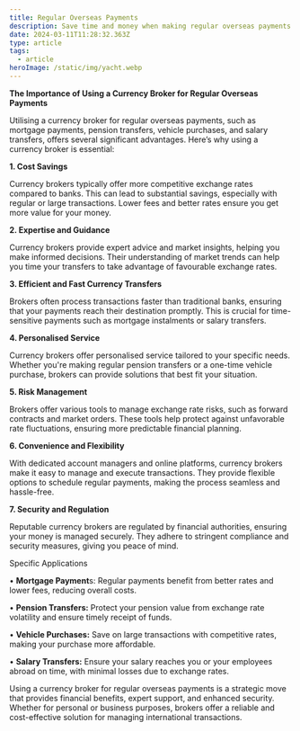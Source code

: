 ```yaml
---
title: Regular Overseas Payments
description: Save time and money when making regular overseas payments.
date: 2024-03-11T11:28:32.363Z
type: article
tags:
  - article
heroImage: /static/img/yacht.webp
---
```

**The Importance of Using a Currency Broker for Regular Overseas Payments**

Utilising a currency broker for regular overseas payments, such as mortgage payments, pension transfers, vehicle purchases, and salary transfers, offers several significant advantages. Here’s why using a currency broker is essential:

**1. Cost Savings**

Currency brokers typically offer more competitive exchange rates compared to banks. This can lead to substantial savings, especially with regular or large transactions. Lower fees and better rates ensure you get more value for your money.

**2. Expertise and Guidance**

Currency brokers provide expert advice and market insights, helping you make informed decisions. Their understanding of market trends can help you time your transfers to take advantage of favourable exchange rates.

**3. Efficient and Fast Currency Transfers**

Brokers often process transactions faster than traditional banks, ensuring that your payments reach their destination promptly. This is crucial for time-sensitive payments such as mortgage instalments or salary transfers.

**4. Personalised Service**

Currency brokers offer personalised service tailored to your specific needs. Whether you're making regular pension transfers or a one-time vehicle purchase, brokers can provide solutions that best fit your situation.

**5. Risk Management**

Brokers offer various tools to manage exchange rate risks, such as forward contracts and market orders. These tools help protect against unfavorable rate fluctuations, ensuring more predictable financial planning.

**6. Convenience and Flexibility**

With dedicated account managers and online platforms, currency brokers make it easy to manage and execute transactions. They provide flexible options to schedule regular payments, making the process seamless and hassle-free.

**7. Security and Regulation**

Reputable currency brokers are regulated by financial authorities, ensuring your money is managed securely. They adhere to stringent compliance and security measures, giving you peace of mind.

Specific Applications

•	**Mortgage Payment**s: Regular payments benefit from better rates and lower fees, reducing overall costs.

•	**Pension Transfers:** Protect your pension value from exchange rate volatility and ensure timely receipt of funds.

•	**Vehicle Purchases:** Save on large transactions with competitive rates, making your purchase more affordable.

•	**Salary Transfers:** Ensure your salary reaches you or your employees abroad on time, with minimal losses due to exchange rates.

Using a currency broker for regular overseas payments is a strategic move that provides financial benefits, expert support, and enhanced security. Whether for personal or business purposes, brokers offer a reliable and cost-effective solution for managing international transactions.
